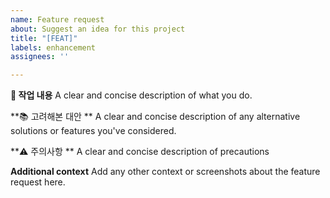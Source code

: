 ```yaml
---
name: Feature request
about: Suggest an idea for this project
title: "[FEAT]"
labels: enhancement
assignees: ''

---
```


**🧩 작업 내용**
A clear and concise description of what you do.

**📚 고려해본 대안 **
A clear and concise description of any alternative solutions or features you've considered.

**⚠️ 주의사항 **
A clear and concise description of precautions

**Additional context**
Add any other context or screenshots about the feature request here.
